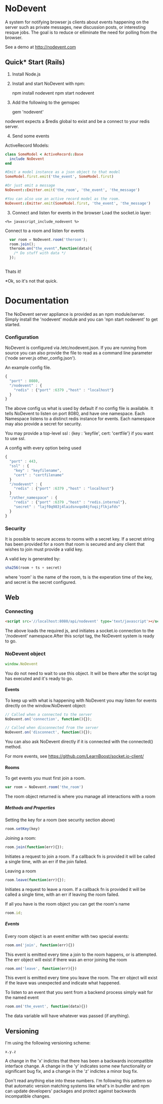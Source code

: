 NoDevent
=======
A system for notifying browser js clients about events happening on the server such as private messages, new discussion posts, or interesting resque jobs.  The goal is to reduce or elliminate the need for polling from the browser.

See a demo at http://nodevent.com

Quick* Start (Rails)
-----------
1) Install Node.js

2) Install and start NoDevent with npm:

    npm install nodevent
    npm start nodevent

3) Add the following to the gemspec

    gem 'nodevent'

nodevent expects a $redis global to exist and be a connect to your redis server.

4) Send some events

ActiveRecord Models:
```ruby
class SomeModel < ActiveRecord::Base
  include NoDevent
end

#Emit a model instance as a json object to that model
SomeModel.first.emit('the_event', SomeModel.first)

#Or just emit a message
NoDevent::Emitter.emit('the_room', 'the_event', 'the_message')

#You can also use an active record model as the room.
NoDevent::Emitter.emit(SomeModel.first, 'the_event', 'the_message')
```

3) Connect and listen for events in the browser
Load the socket.io layer:
```
<%= javascript_include_nodevent %>
```

Connect to a room and listen for events
```javascript
  var room = NoDevent.room('theroom');
  room.join();
  theroom.on("the_event",function(data){
    /* Do stuff with data */
  });
  
```

Thats it!

*Ok, so it's not that quick.


# Documentation

The NoDevent server appliance is provided as an npm module/server.  Simply install the 'nodevent' module and you can 'npn start nodevent' to get started.  

### Configuration

NoDevent is configured via /etc/nodevent.json.  If you are running from source you can also provide the file to read as a command line parameter ('node server.js other_config.json').

An example config file.
```javascript
{
  "port" : 8080,
  "/nodevent" : { 
    "redis" : {"port" :6379 ,"host" : "localhost"}
  }
}
```
The above config us what is used by default if no config file is available.  It tells NoDevent to listen on port 8080, and have one namespace.  Each Namespace listens to a distinct redis instance for events.  Each namespace may also provide a secret for security.

You may provide a top-level ssl : {key : 'keyfile', cert: 'certfile'} if you want to use ssl.

A config with every option being used
```javascript
{
  "port" : 443,
  "ssl" : {
    "key" : "keyfilename",
    "cert" : "certfilename"
  }
  "/nodevent" : { 
    "redis" : {"port" :6379 ,"host" : "localhost"}
  }
  "/other_namespace" : { 
    "redis" : {"port" :6379 ,"host" : "redis.internal"},
    "secret" : "lajf0q983j4laidsnvqo84jfoqijflkjafds"
  }
}
```

### Security
It is possible to secure access to rooms with a secret key.  If a secret string has been provided for a room that room is secured and any client that wishes to join must provide a valid key.

A valid key is generated by:
```javascript
sha256(room + ts + secret)
```
where 'room' is the name of the room, ts is the experation time of the key, and secret is the secret configured.





## Web

### Connecting

```html
<script src='//localhost:8080/api/nodevent' type='text/javascript'></script
```

The above loads the required js, and initiates a socket.io connection to the '/nodevent' namespace.After this script tag, the NoDevent system is ready to go.

### NoDevent object

```javascript
window.NoDevent
```

You do not need to wait to use this object.  It will be there after the script tag has executed and it's ready to go.

#### Events
To keep up with what is happening with NoDevent you may listen for events directly on the window.NoDevent object:

```javascript
// Called when a connected to the server
NoDevent.on('connection', function(){});

// Called when disconnected from the server
NoDevent.on('disconnect', function(){});
```
You can also ask NoDevent directly if it is connected with the connected() method.

For more events, see https://github.com/LearnBoost/socket.io-client/

####  Rooms

To get events you must first join a room.

```javascript
var room = NoDevent.room('the_room')
```

The room object returned is where you manage all interactions with a room

##### Methods and Properties

Setting the key for a room (see security section above)
```javascript
room.setKey(key)
```

Joining a room:
```javascript
room.join(function(err){});
```
Initiates a request to join a room.  If a callback fn is provided it will be called a single time, with an err if the join failed.

Leaving a room
```javascript
room.leave(function(err){});
```
Initiates a request to leave a room.  If a callback fn is provided it will be called a single time, with an err if leaving the room failed.

If all you have is the room object you can get the room's name
```javascript
room.id;
```

##### Events

Every room object is an event emitter with two special events:

```javascript
room.on('join', function(err){})
```
This event is emitted every time a join to the room happens, or is attempted.  The err object will exist if there was an error joining the room

```javascript
room.on('leave', function(err){})
```
This event is emitted every time you leave the room.  The err object will exist if the leave was unexpected and indicate what happened.

To listen to an event that you sent from a backend process simply wait for the named event
```javascript
room.on('the_event', function(data){})
```

The data variable will have whatever was passed (if anything).


## Versioning

I'm using the following versioning scheme:
```
x.y.z
```

A change in the 'x' indictes that there has been a backwards incompatible interface change.  A change in the 'y' indicates some new functionality or significant bug fix, and a change in the 'z' indictes a minor bug fix.

Don't read anything else into these numbers.  I'm following this pattern so that automatic version matching systems like what's in bundler and npm can update developers' packages and protect against backwards incompatible changes. 
